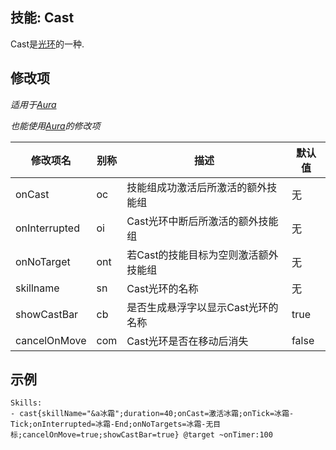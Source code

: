 技能: Cast
--------------------------

Cast是[光环](技能/列表/Aura)的一种.


修改项
----------

*适用于[Aura](技能/列表/Aura)*

*也能使用[Aura](技能/列表/Aura)的修改项*

| 修改项名 | 别称    | 描述                                                                                                    | 默认值 |
|-----------|------------|----------------------------------------------------------------------------------------------------------------|---------------|
| onCast        | oc      | 技能组成功激活后所激活的额外技能组 | 无 |
| onInterrupted | oi      | Cast光环中断后所激活的额外技能组  | 无 |
| onNoTarget    | ont     | 若Cast的技能目标为空则激活额外技能组 | 无 |
| skillname     | sn      | Cast光环的名称 | 无 |
| showCastBar   | cb      | 是否生成悬浮字以显示Cast光环的名称 | true    |
| cancelOnMove  | com     | Cast光环是否在移动后消失 | false   |

示例
--------

    Skills:
    - cast{skillName="&a冰霜";duration=40;onCast=激活冰霜;onTick=冰霜-Tick;onInterrupted=冰霜-End;onNoTargets=冰霜-无目标;cancelOnMove=true;showCastBar=true} @target ~onTimer:100
